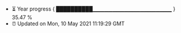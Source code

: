 - ⏳ Year progress { ██████████▁▁▁▁▁▁▁▁▁▁▁▁▁▁▁▁▁▁▁▁ } 35.47 %
- ⏰ Updated on Mon, 10 May 2021 11:19:29 GMT


